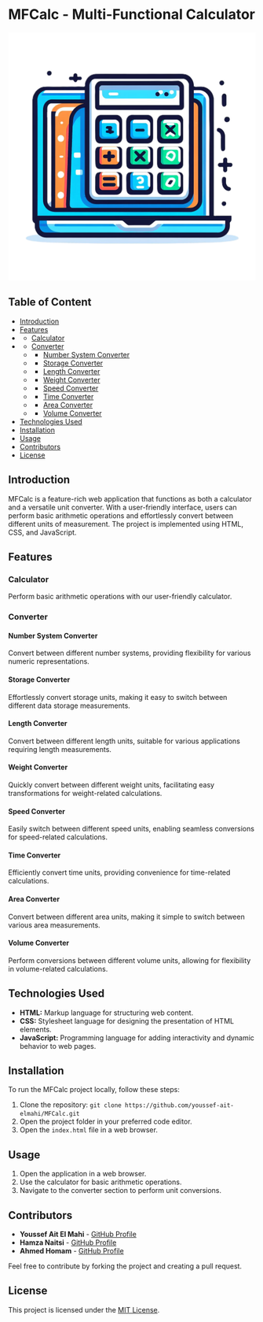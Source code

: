 # MFCalc - Multi-Functional Calculator

![MFCalc Logo](https://github.com/youssef-ait-elmahi/MFCalc/blob/main/icons/mfcicon.png) <!-- Replace with the link to your project logo or an appropriate image -->

## Table of Content

- [Introduction](#introduction)
- [Features](#features)
-   - [Calculator](#calculator)
-   - [Converter](#converter)
    -   - [Number System Converter](#number-system-converter)
    -   - [Storage Converter](#storage-converter)
    -   - [Length Converter](#length-converter)
    -   - [Weight Converter](#weight-converter)
    -   - [Speed Converter](#speed-converter)
    -   - [Time Converter](#time-converter)
    -   - [Area Converter](#area-converter)
    -   - [Volume Converter](#volume-converter)
- [Technologies Used](#technologies-used)
- [Installation](#installation)
- [Usage](#usage)
- [Contributors](#contributors)
- [License](#license)

## Introduction

MFCalc is a feature-rich web application that functions as both a calculator and a versatile unit converter. With a user-friendly interface, users can perform basic arithmetic operations and effortlessly convert between different units of measurement. The project is implemented using HTML, CSS, and JavaScript.

## Features

### Calculator

Perform basic arithmetic operations with our user-friendly calculator.

### Converter

#### Number System Converter

Convert between different number systems, providing flexibility for various numeric representations.

#### Storage Converter

Effortlessly convert storage units, making it easy to switch between different data storage measurements.

#### Length Converter

Convert between different length units, suitable for various applications requiring length measurements.

#### Weight Converter

Quickly convert between different weight units, facilitating easy transformations for weight-related calculations.

#### Speed Converter

Easily switch between different speed units, enabling seamless conversions for speed-related calculations.

#### Time Converter

Efficiently convert time units, providing convenience for time-related calculations.

#### Area Converter

Convert between different area units, making it simple to switch between various area measurements.

#### Volume Converter

Perform conversions between different volume units, allowing for flexibility in volume-related calculations.

## Technologies Used

- **HTML:** Markup language for structuring web content.
- **CSS:** Stylesheet language for designing the presentation of HTML elements.
- **JavaScript:** Programming language for adding interactivity and dynamic behavior to web pages.

## Installation

To run the MFCalc project locally, follow these steps:

1. Clone the repository: `git clone https://github.com/youssef-ait-elmahi/MFCalc.git`
2. Open the project folder in your preferred code editor.
3. Open the `index.html` file in a web browser.

## Usage

1. Open the application in a web browser.
2. Use the calculator for basic arithmetic operations.
3. Navigate to the converter section to perform unit conversions.

## Contributors

- **Youssef Ait El Mahi** - [GitHub Profile](https://github.com/youssef-ait-elmahi)
- **Hamza Naitsi** - [GitHub Profile](https://github.com/h01nait)
- **Ahmed Homam** - [GitHub Profile](https://github.com/Ahmedkel)

Feel free to contribute by forking the project and creating a pull request.

## License

This project is licensed under the [MIT License](LICENSE.md).

